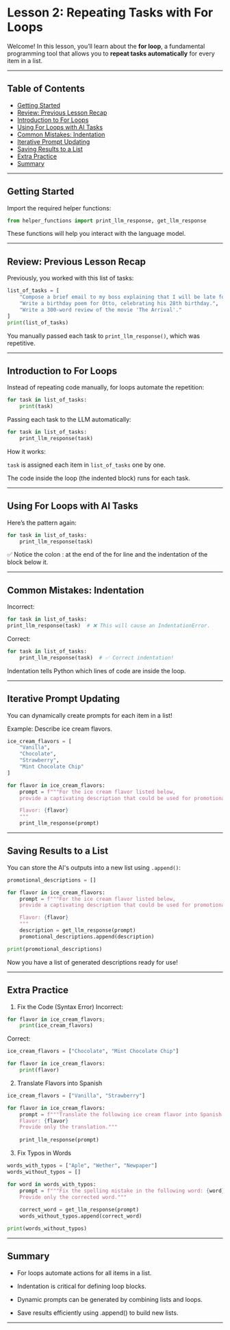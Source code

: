 # Lesson 2: Repeating Tasks with For Loops

Welcome! In this lesson, you’ll learn about the **for loop**, a fundamental programming tool that allows you to **repeat tasks automatically** for every item in a list.

---

## Table of Contents
- [Getting Started](#getting-started)
- [Review: Previous Lesson Recap](#review-previous-lesson-recap)
- [Introduction to For Loops](#introduction-to-for-loops)
- [Using For Loops with AI Tasks](#using-for-loops-with-ai-tasks)
- [Common Mistakes: Indentation](#common-mistakes-indentation)
- [Iterative Prompt Updating](#iterative-prompt-updating)
- [Saving Results to a List](#saving-results-to-a-list)
- [Extra Practice](#extra-practice)
- [Summary](#summary)

---

## Getting Started

Import the required helper functions:

```python
from helper_functions import print_llm_response, get_llm_response
```
These functions will help you interact with the language model.

---

## Review: Previous Lesson Recap
Previously, you worked with this list of tasks:

```python
list_of_tasks = [
    "Compose a brief email to my boss explaining that I will be late for tomorrow's meeting.",
    "Write a birthday poem for Otto, celebrating his 28th birthday.",
    "Write a 300-word review of the movie 'The Arrival'."
]
print(list_of_tasks)
```
You manually passed each task to `print_llm_response()`, which was repetitive.

---
## Introduction to For Loops
Instead of repeating code manually, for loops automate the repetition:

```python
for task in list_of_tasks:
    print(task)
```
Passing each task to the LLM automatically:

```python
for task in list_of_tasks:
    print_llm_response(task)
```
How it works:

`task` is assigned each item in `list_of_tasks` one by one.

The code inside the loop (the indented block) runs for each task.

---

## Using For Loops with AI Tasks
Here’s the pattern again:

```python
for task in list_of_tasks:
    print_llm_response(task)
```
✅ Notice the colon : at the end of the for line and the indentation of the block below it.

---

## Common Mistakes: Indentation
Incorrect:

```python
for task in list_of_tasks:
print_llm_response(task)  # ❌ This will cause an IndentationError.
```
Correct:

```python
for task in list_of_tasks:
    print_llm_response(task)  # ✅ Correct indentation!
```
Indentation tells Python which lines of code are inside the loop.

---

## Iterative Prompt Updating
You can dynamically create prompts for each item in a list!

Example: Describe ice cream flavors.

```python
ice_cream_flavors = [
    "Vanilla",
    "Chocolate",
    "Strawberry",
    "Mint Chocolate Chip"
]

for flavor in ice_cream_flavors:
    prompt = f"""For the ice cream flavor listed below, 
    provide a captivating description that could be used for promotional purposes.

    Flavor: {flavor}
    """
    print_llm_response(prompt)
```

---

## Saving Results to a List
You can store the AI's outputs into a new list using `.append()`:

```python
promotional_descriptions = []

for flavor in ice_cream_flavors:
    prompt = f"""For the ice cream flavor listed below, 
    provide a captivating description that could be used for promotional purposes.

    Flavor: {flavor}
    """
    description = get_llm_response(prompt)
    promotional_descriptions.append(description)

print(promotional_descriptions)
```
Now you have a list of generated descriptions ready for use!

---

## Extra Practice
1. Fix the Code (Syntax Error)
Incorrect:

```python
for flavor in ice_cream_flavors;
    print(ice_cream_flavors)
```
Correct:

```python
ice_cream_flavors = ["Chocolate", "Mint Chocolate Chip"]

for flavor in ice_cream_flavors:
    print(flavor)
```
2. Translate Flavors into Spanish
```python
ice_cream_flavors = ["Vanilla", "Strawberry"]

for flavor in ice_cream_flavors:
    prompt = f"""Translate the following ice cream flavor into Spanish:
    Flavor: {flavor}
    Provide only the translation."""
    
    print_llm_response(prompt)
```
3. Fix Typos in Words
```python
words_with_typos = ["Aple", "Wether", "Newpaper"]
words_without_typos = []

for word in words_with_typos:
    prompt = f"""Fix the spelling mistake in the following word: {word}
    Provide only the corrected word."""
    
    correct_word = get_llm_response(prompt)
    words_without_typos.append(correct_word)

print(words_without_typos)
```

---

## Summary
- For loops automate actions for all items in a list.

- Indentation is critical for defining loop blocks.

- Dynamic prompts can be generated by combining lists and loops.

- Save results efficiently using .append() to build new lists.
---
